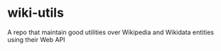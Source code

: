 # wiki-utils
A repo that maintain good utilities over Wikipedia and Wikidata entities using their Web API
